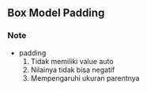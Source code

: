 ## Box Model Padding

### Note
- padding
  1. Tidak memiliki value auto
  2. Nilainya tidak bisa negatif
  3. Mempengaruhi ukuran parentnya